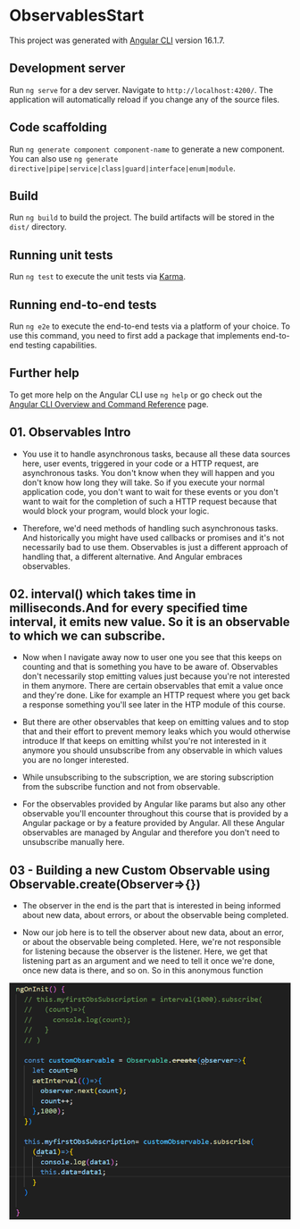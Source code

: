 # ObservablesStart

This project was generated with [Angular CLI](https://github.com/angular/angular-cli) version 16.1.7.

## Development server

Run `ng serve` for a dev server. Navigate to `http://localhost:4200/`. The application will automatically reload if you change any of the source files.

## Code scaffolding

Run `ng generate component component-name` to generate a new component. You can also use `ng generate directive|pipe|service|class|guard|interface|enum|module`.

## Build

Run `ng build` to build the project. The build artifacts will be stored in the `dist/` directory.

## Running unit tests

Run `ng test` to execute the unit tests via [Karma](https://karma-runner.github.io).

## Running end-to-end tests

Run `ng e2e` to execute the end-to-end tests via a platform of your choice. To use this command, you need to first add a package that implements end-to-end testing capabilities.

## Further help

To get more help on the Angular CLI use `ng help` or go check out the [Angular CLI Overview and Command Reference](https://angular.io/cli) page.

## 01. Observables Intro

- You use it to handle asynchronous tasks, because all these data sources here, user events, triggered in your code or a HTTP request, are asynchronous tasks. You don't know when they will happen and you don't know how long they will take. So if you execute your normal application code, you don't want to wait for these events or you don't want to wait for the completion of such a HTTP request because that would block your program, would block your logic.

- Therefore, we'd need methods of handling such asynchronous tasks. And historically you might have used callbacks or promises and it's not necessarily bad to use them. Observables is just a different approach of handling that, a different alternative. And Angular embraces observables.

## 02. interval() which takes time in milliseconds.And for every specified time interval, it emits new value. So it is an observable to which we can subscribe.

- Now when I navigate away now to user one you see that this keeps on counting and that is something you have to be aware of. Observables don't necessarily stop emitting values just because you're not interested in them anymore. There are certain observables that emit a value once and they're done. Like for example an HTTP request where you get back a response something you'll see later in the HTP module of this course.

- But there are other observables that keep on emitting values and to stop that and their effort to prevent memory leaks which you would otherwise introduce If that keeps on emitting whilst you're not interested in it anymore you should unsubscribe from any observable in which values you are no longer interested.

* While unsubscribing to the subscription, we are storing subscription from the subscribe function and not from observable.

* For the observables provided by Angular like params but also any other observable you'll encounter throughout this course that is provided by a Angular package or by a feature provided by Angular. All these Angular observables are managed by Angular and therefore you don't need to unsubscribe manually here.

## 03 - Building a new Custom Observable using Observable.create(Observer=>{})

- The observer in the end is the part that is interested in being informed about new data, about errors, or about the observable being completed.

* Now our job here is to tell the observer about new data, about an error, or about the observable being completed. Here, we're not responsible for listening because the observer is the listener. Here, we get that listening part as an argument and we need to tell it once we're done, once new data is there, and so on. So in this anonymous function

![Alt text](image.png)

